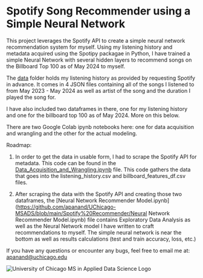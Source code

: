 # Spotify Song Recommender using a Simple Neural Network


This project leverages the Spotify API to create a simple neural network recommendation system for myself. Using my listening history and metadata acquired using the Spotipy packagae in Python, I have trained a simple Neural Network with several hidden layers to recommend songs on the Billboard Top 100 as of May 2024 to myself. 

The [data](https://github.com/apanand/UChicago-MSADS/tree/main/Spotify%20Recommender/data) folder holds my listening history as provided by requesting Spotify in advance. It comes in 4 JSON files containing all of the songs I listened to from May 2023 - May 2024 as well as artist of the song and the duration I played the song for. 

I have also included two dataframes in there, one for my listening history and one for the billboard top 100 as of May 2024. More on this below. 

There are two Google Colab ipynb notebooks here: one for data acquisition and wrangling and the other for the actual modeling.

Roadmap:

1. In order to get the data in usable form, I had to scrape the Spotify API for metadata. This code can be found in the [Data_Acquisition_and_Wrangling.ipynb](https://github.com/apanand/UChicago-MSADS/blob/main/Spotify%20Recommender/Data_Acquisition_and_Wrangling.ipynb) file. This code gathers the data that goes into the listening_history.csv and billboard_features_df.csv files.

2. After scraping the data with the Spotify API and creating those two dataframes, the [Neural Network Recommender Model.ipynb](https://github.com/apanand/UChicago-MSADS/blob/main/Spotify%20Recommender/Neural Network Recommender Model.ipynb) file contains Exploratory Data Analysis as well as the Neural Network model I have written to craft recommendations to myself. The simple neural network is near the bottom as well as results calculations (test and train accuracy, loss, etc.)


If you have any questions or encounter any bugs, feel free to email me at: [apanand@uchicago.edu](apanand@uchicago.edu)





![University of Chicago MS in Applied Data Science Logo](https://voices.uchicago.edu/msca2/files/2023/06/UChicago_PSD_MS-AppliedDataScience_Vertical_Color-RGB-1.png)

